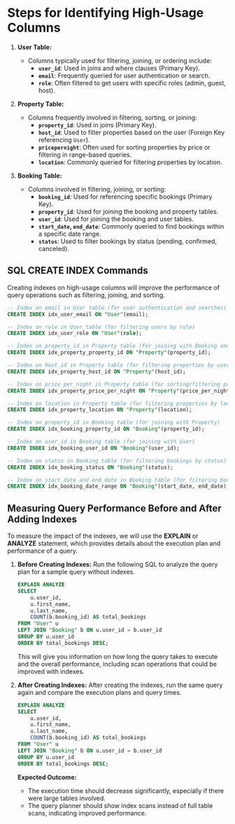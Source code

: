 # Steps for Identifying High-Usage Columns

1. **User Table:**
   - Columns typically used for filtering, joining, or ordering include:
     - **`user_id`**: Used in joins and where clauses (Primary Key).
     - **`email`**: Frequently queried for user authentication or search.
     - **`role`**: Often filtered to get users with specific roles (admin, guest, host).

2. **Property Table:**
   - Columns frequently involved in filtering, sorting, or joining:
     - **`property_id`**: Used in joins (Primary Key).
     - **`host_id`**: Used to filter properties based on the user (Foreign Key referencing `User`).
     - **`pricepernight`**: Often used for sorting properties by price or filtering in range-based queries.
     - **`location`**: Commonly queried for filtering properties by location.

3. **Booking Table:**
   - Columns involved in filtering, joining, or sorting:
     - **`booking_id`**: Used for referencing specific bookings (Primary Key).
     - **`property_id`**: Used for joining the booking and property tables.
     - **`user_id`**: Used for joining the booking and user tables.
     - **`start_date`, `end_date`**: Commonly queried to find bookings within a specific date range.
     - **`status`**: Used to filter bookings by status (pending, confirmed, canceled).

## SQL CREATE INDEX Commands

Creating indexes on high-usage columns will improve the performance of query operations such as filtering, joining, and sorting.

```sql
-- Index on email in User table (for user authentication and searches)
CREATE INDEX idx_user_email ON "User"(email);

-- Index on role in User table (for filtering users by role)
CREATE INDEX idx_user_role ON "User"(role);

-- Index on property_id in Property table (for joining with Booking and Review)
CREATE INDEX idx_property_property_id ON "Property"(property_id);

-- Index on host_id in Property table (for filtering properties by user)
CREATE INDEX idx_property_host_id ON "Property"(host_id);

-- Index on price_per_night in Property table (for sorting/filtering properties by price)
CREATE INDEX idx_property_price_per_night ON "Property"(price_per_night);

-- Index on location in Property table (for filtering properties by location)
CREATE INDEX idx_property_location ON "Property"(location);

-- Index on property_id in Booking table (for joining with Property)
CREATE INDEX idx_booking_property_id ON "Booking"(property_id);

-- Index on user_id in Booking table (for joining with User)
CREATE INDEX idx_booking_user_id ON "Booking"(user_id);

-- Index on status in Booking table (for filtering bookings by status)
CREATE INDEX idx_booking_status ON "Booking"(status);

-- Index on start_date and end_date in Booking table (for filtering bookings by date range)
CREATE INDEX idx_booking_date_range ON "Booking"(start_date, end_date);
```

## Measuring Query Performance Before and After Adding Indexes

To measure the impact of the indexes, we will use the **EXPLAIN** or **ANALYZE** statement, which provides details about the execution plan and performance of a query.

1. **Before Creating Indexes:**
   Run the following SQL to analyze the query plan for a sample query without indexes.

   ```sql
   EXPLAIN ANALYZE
   SELECT
       u.user_id,
       u.first_name,
       u.last_name,
       COUNT(b.booking_id) AS total_bookings
   FROM "User" u
   LEFT JOIN "Booking" b ON u.user_id = b.user_id
   GROUP BY u.user_id
   ORDER BY total_bookings DESC;
   ```

   This will give you information on how long the query takes to execute and the overall performance, including scan operations that could be improved with indexes.

2. **After Creating Indexes:**
   After creating the indexes, run the same query again and compare the execution plans and query times.

   ```sql
   EXPLAIN ANALYZE
   SELECT
       u.user_id,
       u.first_name,
       u.last_name,
       COUNT(b.booking_id) AS total_bookings
   FROM "User" u
   LEFT JOIN "Booking" b ON u.user_id = b.user_id
   GROUP BY u.user_id
   ORDER BY total_bookings DESC;
   ```

   **Expected Outcome:**
   - The execution time should decrease significantly, especially if there were large tables involved.
   - The query planner should show index scans instead of full table scans, indicating improved performance.
